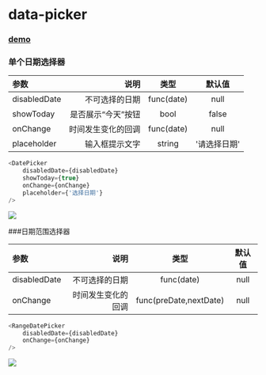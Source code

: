 # data-picker

### [demo](https://yinwincher.github.io/date-picker/)

### 单个日期选择器

| 参数    |     说明 |   类型 |默认值|
| :-------- | --------:| :------: |:------: |
| disabledDate|   不可选择的日期|  func(date)  | null |
|showToday | 是否展示“今天”按钮| bool | false|
|onChange | 时间发生变化的回调|func(date)|null|
|placeholder | 输入框提示文字|string | '请选择日期'|


```javascript
<DatePicker
    disabledDate={disabledDate}
    showToday={true}
    onChange={onChange}
    placeholder={'选择日期'}
/>
```
![](https://github.com/YinWincher/data-picker/blob/master/%E5%8D%95%E4%B8%AA%E6%97%A5%E6%9C%9F%E9%80%89%E6%8B%A9.png)


###日期范围选择器

| 参数    |     说明 |   类型 |默认值|
| :-------- | --------:| :------: |:------: |
| disabledDate|   不可选择的日期|  func(date)  | null |
|onChange | 时间发生变化的回调|func(preDate,nextDate)|null|
```javascript
<RangeDatePicker
    disabledDate={disabledDate}
    onChange={onChange}
/>
```

![](https://github.com/YinWincher/data-picker/blob/a77d64f20c17697f2043ee87854f46d0d38254dc/%E8%8C%83%E5%9B%B4%E6%97%A5%E6%9C%9F%E9%80%89%E6%8B%A9.png)
